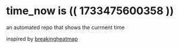 # time_now is (( 1733475600358 ))

an automated repo that shows the currnent time

inspired by [breakingheatmap](https://github.com/breakingheatmap/breakingheatmap)